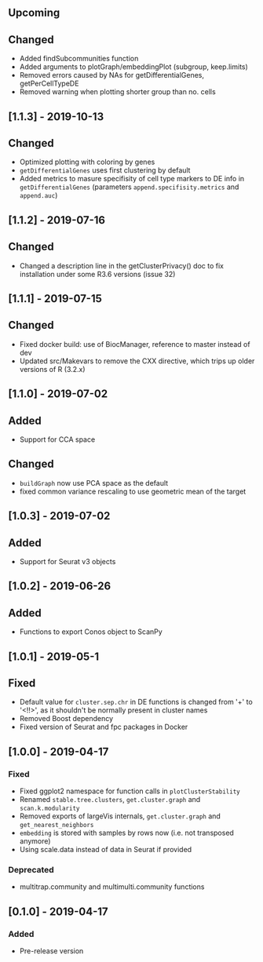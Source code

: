 ## Upcoming

## Changed

- Added findSubcommunities function
- Added arguments to plotGraph/embeddingPlot (subgroup, keep.limits)
- Removed errors caused by NAs for getDifferentialGenes, getPerCellTypeDE
- Removed warning when plotting shorter group than no. cells

## [1.1.3] - 2019-10-13

## Changed

- Optimized plotting with coloring by genes
- `getDifferentialGenes` uses first clustering by default
- Added metrics to masure specifisity of cell type markers to DE info in `getDifferentialGenes` (parameters `append.specifisity.metrics` and `append.auc`)

## [1.1.2] - 2019-07-16

## Changed

- Changed a description line in the getClusterPrivacy() doc to fix installation under some R3.6 versions (issue 32)

## [1.1.1] - 2019-07-15

## Changed

- Fixed docker build: use of BiocManager, reference to master instead of dev
- Updated src/Makevars to remove the CXX directive, which trips up older versions of R (3.2.x)

## [1.1.0] - 2019-07-02

## Added

- Support for CCA space

## Changed

- `buildGraph` now use PCA space as the default
- fixed common variance rescaling to use geometric mean of the target

## [1.0.3] - 2019-07-02

## Added

- Support for Seurat v3 objects

## [1.0.2] - 2019-06-26

## Added

- Functions to export Conos object to ScanPy

## [1.0.1] - 2019-05-1

## Fixed

- Default value for `cluster.sep.chr` in DE functions is changed from '+' to '<!!>', 
  as it shouldn't be normally present in cluster names
- Removed Boost dependency
- Fixed version of Seurat and fpc packages in Docker

## [1.0.0] - 2019-04-17

### Fixed

- Fixed ggplot2 namespace for function calls in `plotClusterStability`
- Renamed `stable.tree.clusters`, `get.cluster.graph` and `scan.k.modularity`
- Removed exports of largeVis internals, `get.cluster.graph` and `get_nearest_neighbors`
- `embedding` is stored with samples by rows now (i.e. not transposed anymore)
- Using scale.data instead of data in Seurat if provided

### Deprecated

- multitrap.community and multimulti.community functions

## [0.1.0] - 2019-04-17

### Added

- Pre-release version
